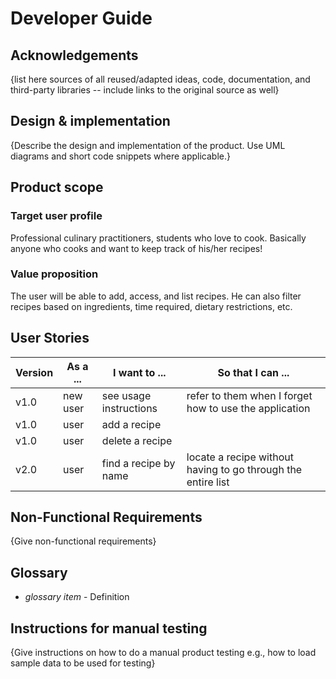 # Developer Guide

## Acknowledgements

{list here sources of all reused/adapted ideas, code, documentation, and third-party libraries -- include links to the original source as well}

## Design & implementation

{Describe the design and implementation of the product. Use UML diagrams and short code snippets where applicable.}


## Product scope
### Target user profile

Professional culinary practitioners, students who love to cook.
Basically anyone who cooks and want to keep track of his/her recipes!

### Value proposition

The user will be able to add, access, and list recipes.
He can also filter recipes based on ingredients, time required, dietary restrictions, etc.

## User Stories

| Version | As a ... | I want to ...          | So that I can ...                                            |
|---------|----------|------------------------|--------------------------------------------------------------|
| v1.0    | new user | see usage instructions | refer to them when I forget how to use the application       |
| v1.0    | user     | add a recipe           |                                                              |
| v1.0    | user     | delete a recipe        |                                                              |
| v2.0    | user     | find a recipe by name  | locate a recipe without having to go through the entire list |

## Non-Functional Requirements

{Give non-functional requirements}

## Glossary

* *glossary item* - Definition

## Instructions for manual testing

{Give instructions on how to do a manual product testing e.g., how to load sample data to be used for testing}
